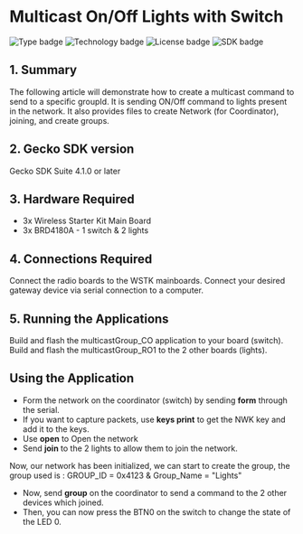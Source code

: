 # Multicast On/Off Lights with Switch
![Type badge](https://img.shields.io/badge/Type-Virtual%20application-green)
![Technology badge](https://img.shields.io/badge/Technology-Zigbee-green)
![License badge](https://img.shields.io/badge/License-Zlib-green)
![SDK badge](https://img.shields.io/badge/SDK-v4.1.0-green)

## 1. Summary
The following article will demonstrate how to create a multicast command to send to a specific 
groupId. It is sending ON/Off command to lights present in the network.
It also provides files to create Network (for Coordinator), joining, and create groups.

## 2. Gecko SDK version
Gecko SDK Suite 4.1.0 or later
## 3. Hardware Required
* 3x Wireless Starter Kit Main Board 
* 3x BRD4180A - 1 switch & 2 lights
## 4. Connections Required
Connect the radio boards to the WSTK mainboards. Connect your desired gateway device via serial connection to a computer. 

## 5. Running the Applications
Build and flash the multicastGroup_CO application to your board (switch).
Build and flash the multicastGroup_RO1 to the 2 other boards (lights).

## Using the Application
* Form the network on the coordinator (switch) by sending **form** through the serial.
* If you want to capture packets, use **keys print** to get the NWK key and add it to the keys.
* Use **open** to Open the network
* Send **join** to the 2 lights to allow them to join the network.

Now, our network has been initialized, we can start to create the group, the group used is :
GROUP_ID = 0x4123  & Group_Name = "Lights"

* Now, send **group** on the coordinator to send a command to the 2 other devices which joined.
* Then, you can now press the BTN0 on the switch to change the state of the LED 0. 
